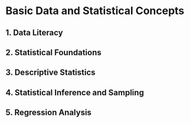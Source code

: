 # Basic Data and Statistical Concepts



## 1. Data Literacy

## 2. Statistical Foundations
## 3. Descriptive Statistics
## 4. Statistical Inference and Sampling
## 5. Regression Analysis
